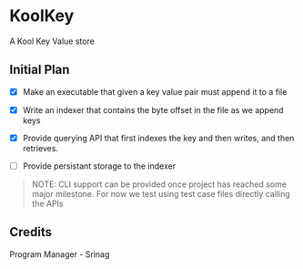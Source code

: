 # KoolKey
A Kool Key Value store

## Initial Plan

- [X] Make an executable that given a key value pair must append it to a file
- [X] Write an indexer that contains the byte offset in the file as we append keys
- [X] Provide querying API that first indexes the key and then writes, and then retrieves.
- [ ] Provide persistant storage to the indexer


> NOTE: CLI support can be provided once project has reached some major milestone. For now we test using test case files directly calling the APIs

## Credits
Program Manager - Srinag